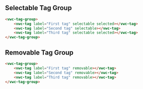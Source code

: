 ## Selectable Tag Group

```html preview
<vwc-tag-group>
	<vwc-tag label="First tag" selectable selected></vwc-tag>
	<vwc-tag label="Second tag" selectable></vwc-tag>
	<vwc-tag label="Third tag" selectable selected></vwc-tag>
</vwc-tag-group>
```

## Removable Tag Group

```html preview
<vwc-tag-group>
	<vwc-tag label="First tag" removable></vwc-tag>
	<vwc-tag label="Second tag" removable></vwc-tag>
	<vwc-tag label="Third tag" removable></vwc-tag>
</vwc-tag-group>
```
